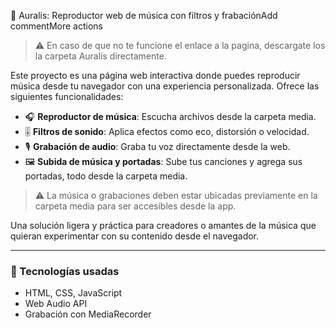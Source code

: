 🎵 Auralis: Reproductor web de música con filtros y frabaciónAdd commentMore actions

> ⚠️ En caso de que no te funcione el enlace a la pagina, descargate los la carpeta Auralis directamente. 

Este proyecto es una página web interactiva donde puedes reproducir música desde tu navegador con una experiencia personalizada. Ofrece las siguientes funcionalidades:

- 🎧 **Reproductor de música**: Escucha archivos desde la carpeta media.
- 🎚️ **Filtros de sonido**: Aplica efectos como eco, distorsión o velocidad.
- 🎙️ **Grabación de audio**: Graba tu voz directamente desde la web.
- 🖼️ **Subida de música y portadas**: Sube tus canciones y agrega sus portadas, todo desde la carpeta media.

> ⚠️ La música o grabaciones deben estar ubicadas previamente en la carpeta media para ser accesibles desde la app.

Una solución ligera y práctica para creadores o amantes de la música que quieran experimentar con su contenido desde el navegador.

---

### 🚀 Tecnologías usadas

- HTML, CSS, JavaScript
- Web Audio API
- Grabación con MediaRecorder

  
